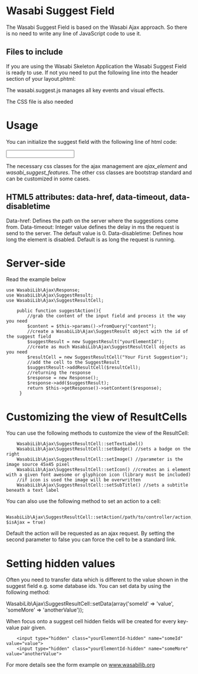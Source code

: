 Wasabi Suggest Field
====================

The Wasabi Suggest Field is based on the Wasabi Ajax approach. 
So there is no need to write any line of JavaScript code to use it.

Files to include
----------------
If you are using the Wasabi Skeleton Application the Wasabi Suggest Field is ready to use.
If not you need to put the following line into the header section of your layout.phtml:
<script type="text/javascript" src="/wasabilib_assets/js/WasabiLib/ext_lib/wasabi.suggest.js"></script>

The wasabi.suggest.js manages all key events and visual effects.

The CSS file is also needed  
<link href="/wasabilib_assets/css/wasabi.suggest.css" media="screen" rel="stylesheet" type="text/css">

Usage
=====
You can initialize the suggest field with the following line of html code:

<input class="ajax_element wasabi_suggest_features form-control input-md" id="yourElementId" type="text" data-event="keyup" data-cb="suggest" data-href="/path/to/controller" data-digits="3">

The necessary css classes for the ajax management are *ajax_element* and *wasabi_suggest_features*. 
The other css classes are bootstrap standard and can be customized in some cases. 

HTML5 attributes: data-href, data-timeout, data-disabletime
---------------------------------------------------

Data-href: Defines the path on the server where the suggestions come from.
Data-timeout: Integer value defines the delay in ms the request is send to the server. The default value is 0.
Data-disabletime: Defines how long the element is disabled. Default is as long the request is running.


Server-side
===========

Read the example below

    use WasabiLib\Ajax\Response;
    use WasabiLib\Ajax\SuggestResult;
    use WasabiLib\Ajax\SuggestResultCell;

        public function suggestAction(){
            //grab the content of the input field and process it the way you need
            $content = $this->params()->fromQuery("content");
            //create a WasabiLib\Ajax\SuggestResult object with the id of the suggest field 
            $suggestResult = new SuggestResult("yourElementId");
            //create as much WasabiLib\Ajax\SuggestResultCell objects as you need
            $resultCell = new SuggestResultCell("Your First Suggestion");
            //add the cell to the SuggestResult
            $suggestResult->addResultCell($resultCell);
            //returning the response
            $response = new Response();
            $response->add($suggestResult);
            return $this->getResponse()->setContent($response);
         }
 
Customizing the view of ResultCells
====================================
  You can use the following methods to customize the view of the ResultCell:
         
        WasabiLib\Ajax\SuggestResultCell::setTextLabel()
        WasabiLib\Ajax\SuggestResultCell::setBadge() //sets a badge on the right
        WasabiLib\Ajax\SuggestResultCell::setImage() //parameter is the image source 45x45 pixel
        WasabiLib\Ajax\SuggestResultCell::setIcon() //creates an i element with a given font awesome or glyphicon icon (library must be included)
        //if icon is used the image will be overwritten 
        WasabiLib\Ajax\SuggestResultCell::setSubTitle() //sets a subtitle beneath a text label
 
You can also use the following method to set an action to a cell:

        WasabiLib\Ajax\SuggestResultCell::setAction(/path/to/controller/action, $isAjax = true)

Default the action will be requested as an ajax request. By setting the second parameter to false you can force the cell to be a standard link.


Setting hidden values
=====================
Often you need to transfer data which is different to the value shown in the suggest field e.g. some database ids.
You can set data by using the following method:

WasabiLib\Ajax\SuggestResultCell::setData(array('someId' => 'value', 'someMore' => 'anotherValue'));

When focus onto a suggest cell hidden fields will be created for every key-value pair given.
        
        <input type="hidden" class="yourElementId-hidden" name="someId" value="value">
        <input type="hidden" class="yourElementId-hidden" name="someMore" value="anotherValue">

For more details see the form example on www.wasabilib.org